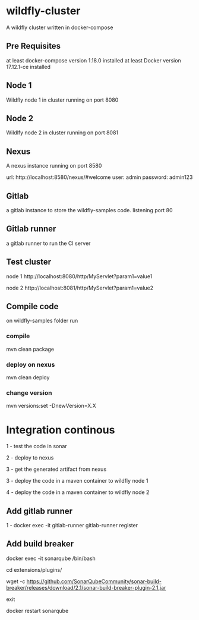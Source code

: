 # wildfly-cluster
A wildfly cluster written in docker-compose

## Pre Requisites
at least docker-compose version 1.18.0 installed
at least Docker version 17.12.1-ce installed

## Node 1
Wildfly node 1 in cluster running on port 8080

## Node 2
Wildlfy node 2 in cluster running on port 8081

## Nexus

A nexus instance running on port 8580

url: http://localhost:8580/nexus/#welcome
user: admin
password: admin123

## Gitlab
a gitlab instance to store the wildfly-samples code.
listening port 80

## Gitlab runner
a gitlab runner to run the CI server


## Test cluster

node 1
http://localhost:8080/http/MyServlet?param1=value1

node 2
http://localhost:8081/http/MyServlet?param1=value2

## Compile code

on wildfly-samples folder run

### compile
mvn clean package

### deploy on nexus
mvn clean deploy

### change version
mvn versions:set -DnewVersion=X.X


# Integration continous

1 - test the code in sonar

2 - deploy to nexus

3 - get the generated artifact from nexus

3 - deploy the code in a maven container to wildfly node 1

4 - deploy the code in a maven container to wildfly node 2

## Add gitlab runner

1 - docker exec -it gitlab-runner gitlab-runner register

## Add build breaker

docker exec -it sonarqube /bin/bash

cd extensions/plugins/

wget -c https://github.com/SonarQubeCommunity/sonar-build-breaker/releases/download/2.1/sonar-build-breaker-plugin-2.1.jar

exit

docker restart sonarqube 